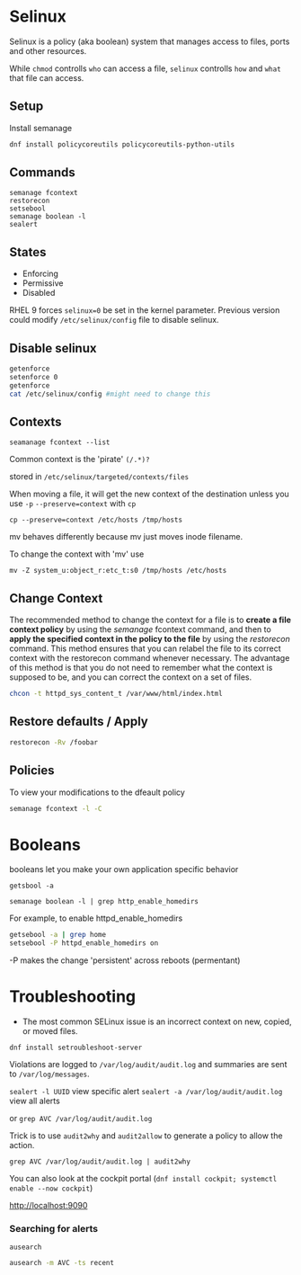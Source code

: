 # Selinux


Selinux is a policy (aka boolean) system that manages access to files, ports and other resources.

While `chmod` controlls `who` can access a file, `selinux` controlls `how` and `what` that file can access.

## Setup

Install semanage

```bash
dnf install policycoreutils policycoreutils-python-utils
```

## Commands

```
semanage fcontext
restorecon
setsebool
semanage boolean -l
sealert
```

## States

- Enforcing  
- Permissive  
- Disabled  

RHEL 9 forces `selinux=0` be set in the kernel parameter. 
Previous version could modify `/etc/selinux/config` file to disable selinux.

## Disable selinux

```bash
getenforce
setenforce 0
getenforce
cat /etc/selinux/config #might need to change this
```

## Contexts

`seamanage fcontext --list`

Common context is the 'pirate' `(/.*)?`


stored in `/etc/selinux/targeted/contexts/files`

When moving a file, it will get the new context of the destination unless you use `-p` `--preserve=context` with `cp`

`cp --preserve=context /etc/hosts /tmp/hosts`

mv behaves differently because mv just moves inode filename. 

To change the context with 'mv' use

`mv -Z system_u:object_r:etc_t:s0 /tmp/hosts /etc/hosts`



## Change Context

The recommended method to change the context for a file is to **create a file context policy** by using the *semanage* fcontext command, and then to **apply the specified context in the policy to the file** by using the *restorecon* command. This method ensures that you can relabel the file to its correct context with the restorecon command whenever necessary. The advantage of this method is that you do not need to remember what the context is supposed to be, and you can correct the context on a set of files.

```bash
chcon -t httpd_sys_content_t /var/www/html/index.html
```


## Restore defaults / Apply

```bash
restorecon -Rv /foobar
```


## Policies

To view your modifications to the dfeault policy

```bash
semanage fcontext -l -C
```


# Booleans

booleans let you make your own application specific behavior

`getsbool -a`

`semanage boolean -l | grep http_enable_homedirs`

For example, to enable httpd_enable_homedirs

```bash
getsebool -a | grep home
setsebool -P httpd_enable_homedirs on
```

-P makes the change 'persistent' across reboots (permentant)


# Troubleshooting

- The most common SELinux issue is an incorrect context on new, copied, or moved files.

`dnf install setroubleshoot-server`

Violations are logged to `/var/log/audit/audit.log` and summaries are sent to `/var/log/messages`.

`sealert -l UUID` view specific alert
`sealert -a /var/log/audit/audit.log` view all alerts

or `grep AVC /var/log/audit/audit.log`

Trick is to use `audit2why` and `audit2allow` to generate a policy to allow the action.

`grep AVC /var/log/audit/audit.log | audit2why`

You can also look at the cockpit portal (`dnf install cockpit; systemctl enable --now cockpit`)

[http://localhost:9090](http://localhost:9090)

### Searching for alerts

`ausearch`

```bash
ausearch -m AVC -ts recent
```
